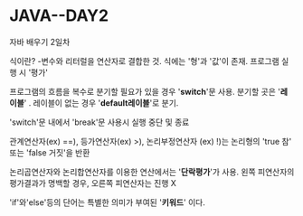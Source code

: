 # JAVA--DAY2
자바 배우기 2일차 

식이란? -변수와 리터럴을 연산자로 결합한 것. 식에는 '형'과 '값'이 존재. 프로그램 실행 시 '평가'

프로그램의 흐름을 복수로 분기할 필요가 있을 경우 '**switch**'문 사용. 분기할 곳은 '**레이블**' . 레이블이 없는 경우 '**default레이블**'로 분기.

'switch'문 내에서 'break'문 사용시 실행 중단 및 종료

관계연산자(ex) ==), 등가연산자(ex) >), 논리부정연산자 (ex) !)는 논리형의 'true 참' 또는 'false 거짓'을 반환

논리곱연산자와 논리합연산자를 이용한 연산에서는 '**단락평가**'가 사용. 왼쪽 피연산자의 평가결과가 명백할 경우, 오른쪽 피연산자는 진행 X

'if'와'else'등의 단어는 특별한 의미가 부여된 '**키워드**' 이다.


